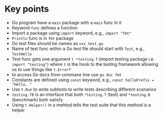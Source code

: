 # Key points

* Go program have a `main` package with a `main` func in it
* Keyword `func` defines a function
* Import a package using `import` keyword, e.g., `import "fmt"`
* `Println` func is in `fmt` package
* Go test files should be names as `xxx_test.go`
* Name of test func within a Go test file should start with `Test`, e.g., `TestHello`
* Test func gets one argument `t *testing.T` (import testing package i.e. `import "testing"`) where `t` is the hook to the testing framework allowing us to use things like `t.Errorf`
* to access Go docs from commane line use `go doc fmt`
* Constants are defined using `const` keyword, e.g., `const helloPrefix = "Hello, "`
* Use `t.Run` to write subtests to write tests describing different scenarios
* `testing.TB` is an interface that both `*testing.T` (test) and `*testing.B` (benchmark) both satisfy
* Using `t.Helper()` in a mehtod tells the test suite that this method is a helper
